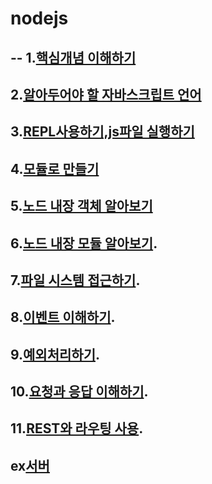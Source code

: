 # nodejs
--
1.[핵심개념 이해하기](https://github.com/kyunghyunHan/nodejs/blob/3266156d99720bd5f8cdefafc75a7c03a73135f8/nodestart.js)   
--
2.[알아두어야 할 자바스크립트 언어]()
--
3.[REPL사용하기,js파일 실행하기](https://github.com/kyunghyunHan/nodejs/blob/3266156d99720bd5f8cdefafc75a7c03a73135f8/replstart.js)
--   
4.[모듈로 만들기](https://github.com/kyunghyunHan/nodejs/blob/6aa94d7348c0f600ee3c989bba67178be47e4da9/module.js)   
--   
5.[노드 내장 객체 알아보기](https://github.com/kyunghyunHan/nodejs/blob/9328ffae0a70b5533c6e9451fba169c91e642558/nodeobject.js)   
--   
6.[노드 내장 모듈 알아보기](https://github.com/kyunghyunHan/nodejs/blob/9328ffae0a70b5533c6e9451fba169c91e642558/nodemodule.js).  
--
7.[파일 시스템 접근하기](https://github.com/kyunghyunHan/nodejs/blob/6015bb04cd2930cfa47bd3331b1a59a8c59b1f02/filesystem.js).  
--
8.[이벤트 이해하기](https://github.com/kyunghyunHan/nodejs/blob/91faab0ddd20fd349ca950e26ab0510c5071ba5b/event.js).  
--
9.[예외처리하기](https://github.com/kyunghyunHan/nodejs/blob/9eeba884f89f002941d93d516b3274dd4e914023/error1.js).  
--
10.[요청과 응답 이해하기](https://github.com/kyunghyunHan/nodejs/blob/5336c2d9249a40bfb9d584626951b10c25fb590b/http.js).  
--
11.[REST와 라우팅 사용]().  
--
ex[서버]()
--
